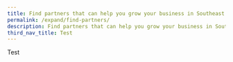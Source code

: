 ```yaml
---
title: Find partners that can help you grow your business in Southeast Asia
permalink: /expand/find-partners/
description: Find partners that can help you grow your business in Southeast Asia
third_nav_title: Test
---
```

Test
